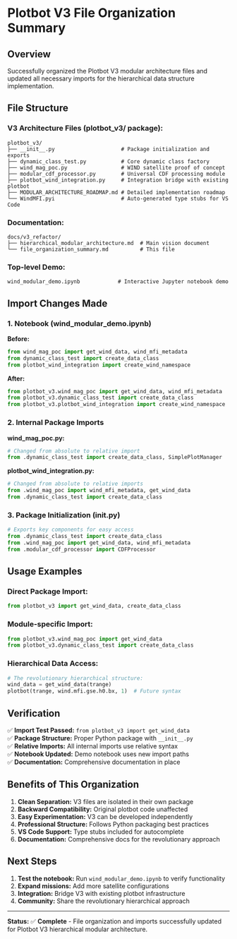 # Plotbot V3 File Organization Summary

## Overview

Successfully organized the Plotbot V3 modular architecture files and updated all necessary imports for the hierarchical data structure implementation.

## File Structure

### **V3 Architecture Files (plotbot_v3/ package):**
```
plotbot_v3/
├── __init__.py                     # Package initialization and exports
├── dynamic_class_test.py           # Core dynamic class factory
├── wind_mag_poc.py                 # WIND satellite proof of concept
├── modular_cdf_processor.py        # Universal CDF processing module
├── plotbot_wind_integration.py     # Integration bridge with existing plotbot
├── MODULAR_ARCHITECTURE_ROADMAP.md # Detailed implementation roadmap
└── WindMFI.pyi                     # Auto-generated type stubs for VS Code
```

### **Documentation:**
```
docs/v3_refactor/
├── hierarchical_modular_architecture.md  # Main vision document
└── file_organization_summary.md          # This file
```

### **Top-level Demo:**
```
wind_modular_demo.ipynb            # Interactive Jupyter notebook demo
```

## Import Changes Made

### **1. Notebook (wind_modular_demo.ipynb)**
**Before:**
```python
from wind_mag_poc import get_wind_data, wind_mfi_metadata
from dynamic_class_test import create_data_class
from plotbot_wind_integration import create_wind_namespace
```

**After:**
```python
from plotbot_v3.wind_mag_poc import get_wind_data, wind_mfi_metadata
from plotbot_v3.dynamic_class_test import create_data_class
from plotbot_v3.plotbot_wind_integration import create_wind_namespace
```

### **2. Internal Package Imports**

**wind_mag_poc.py:**
```python
# Changed from absolute to relative import
from .dynamic_class_test import create_data_class, SimplePlotManager
```

**plotbot_wind_integration.py:**
```python
# Changed from absolute to relative imports
from .wind_mag_poc import wind_mfi_metadata, get_wind_data
from .dynamic_class_test import create_data_class
```

### **3. Package Initialization (__init__.py)**
```python
# Exports key components for easy access
from .dynamic_class_test import create_data_class
from .wind_mag_poc import get_wind_data, wind_mfi_metadata
from .modular_cdf_processor import CDFProcessor
```

## Usage Examples

### **Direct Package Import:**
```python
from plotbot_v3 import get_wind_data, create_data_class
```

### **Module-specific Import:**
```python
from plotbot_v3.wind_mag_poc import get_wind_data
from plotbot_v3.dynamic_class_test import create_data_class
```

### **Hierarchical Data Access:**
```python
# The revolutionary hierarchical structure:
wind_data = get_wind_data(trange)
plotbot(trange, wind.mfi.gse.h0.bx, 1)  # Future syntax
```

## Verification

✅ **Import Test Passed:** `from plotbot_v3 import get_wind_data`  
✅ **Package Structure:** Proper Python package with `__init__.py`  
✅ **Relative Imports:** All internal imports use relative syntax  
✅ **Notebook Updated:** Demo notebook uses new import paths  
✅ **Documentation:** Comprehensive documentation in place  

## Benefits of This Organization

1. **Clean Separation:** V3 files are isolated in their own package
2. **Backward Compatibility:** Original plotbot code unaffected
3. **Easy Experimentation:** V3 can be developed independently
4. **Professional Structure:** Follows Python packaging best practices
5. **VS Code Support:** Type stubs included for autocomplete
6. **Documentation:** Comprehensive docs for the revolutionary approach

## Next Steps

1. **Test the notebook:** Run `wind_modular_demo.ipynb` to verify functionality
2. **Expand missions:** Add more satellite configurations
3. **Integration:** Bridge V3 with existing plotbot infrastructure
4. **Community:** Share the revolutionary hierarchical approach

---

**Status:** ✅ **Complete** - File organization and imports successfully updated for Plotbot V3 hierarchical modular architecture. 